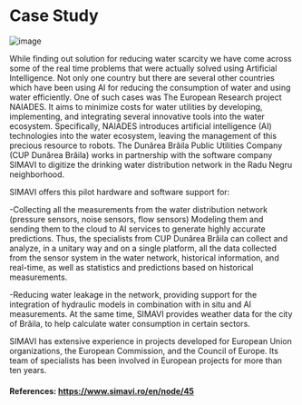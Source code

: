 # Case Study

![image](https://user-images.githubusercontent.com/98547478/160381339-0003966f-4400-49ec-a395-d196b21bc218.png)


While finding out solution for reducing water scarcity we have come across some of the real time problems that were actually solved using Artificial Intelligence.
Not only one country but there are several other countries which have been using AI for reducing the consumption of water and using water efficiently.
One of such cases was The European Research project NAIADES. It aims to minimize costs for water utilities by developing, implementing, and integrating several innovative tools into the water ecosystem. Specifically, NAIADES introduces artificial intelligence (AI) technologies into the water ecosystem, leaving the management of this precious resource to robots. The Dunărea Brăila Public Utilities Company (CUP Dunărea Brăila) works in partnership with the software company SIMAVI to digitize the drinking water distribution network in the Radu Negru neighborhood.

SIMAVI offers this pilot hardware and software support for:

-Collecting all the measurements from the water distribution network (pressure sensors, noise sensors, flow sensors)
Modeling them and sending them to the cloud to AI services to generate highly accurate predictions. Thus, the specialists from CUP Dunărea Brăila can collect and analyze, in a unitary way and on a single platform, all the data collected from the sensor system in the water network, historical information, and real-time, as well as statistics and predictions based on historical measurements.

-Reducing water leakage in the network, providing support for the integration of hydraulic models in combination with in situ and AI measurements.
At the same time, SIMAVI provides weather data for the city of Brăila, to help calculate water consumption in certain sectors.

SIMAVI has extensive experience in projects developed for European Union organizations, the European Commission, and the Council of Europe. Its team of specialists has been involved in European projects for more than ten years.



#### References: https://www.simavi.ro/en/node/45

